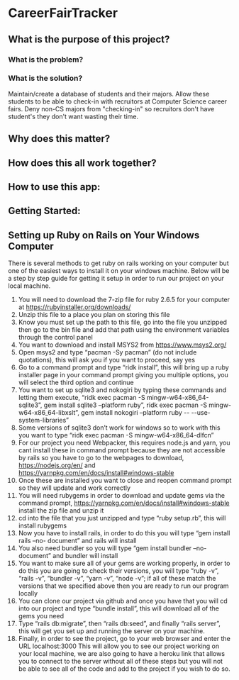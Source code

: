 # CareerFairTracker

## What is the purpose of this project?

### What is the problem?

### What is the solution?
Maintain/create a database of students and their majors. Allow these students to be able to check-in with recruitors at Computer Science career fairs. Deny non-CS majors from "checking-in" so recruitors don't have student's they don't want wasting their time.

## Why does this matter?

## How does this all work together?

## How to use this app:

## Getting Started:

## Setting up Ruby on Rails on Your Windows Computer
There is several methods to get ruby on rails working on your computer but one of the easiest ways to install it on your windows machine. Below will be a step by step guide for getting it setup in order to run our project on your local machine.
  1.	You will need to download the 7-zip file for ruby 2.6.5 for your computer at                       https://rubyinstaller.org/downloads/ 
  2.	Unzip this file to a place you plan on storing this file
  3.	Know you must set up the path to this file, go into the file you unzipped then go to the bin       file and add that path using the environment variables through the control panel
  4.	You want to download and install MSYS2 from https://www.msys2.org/
  5.	Open msys2 and type “pacman -Sy pacman” (do not include quotations), this will ask you if you       want to proceed, say yes
  6.	Go to a command prompt and type “ridk install”, this will bring up a ruby installer page in         your command prompt giving you multiple options, you will select the third option and               continue
  7.	You want to set up sqlite3 and nokogiri by typing these commands and letting them execute,         “ridk exec pacman -S mingw-w64-x86_64-sqlite3”, gem install sqlite3 –platform ruby”, ridk           exec pacman -S mingw-w64-x86_64-libxslt”, gem install nokogiri –platform ruby -- --use-             system-libraries”
  8.	Some versions of sqlite3 don’t work for windows so to work with this you want to type “ridk         exec pacman -S mingw-w64-x86_64-dlfcn”
  9.	For our project you need Webpacker, this requires node.js and yarn, you cant install these in       command prompt because they are not accessible by rails so you have to go to the webpages to       download, https://nodejs.org/en/ and https://yarnpkg.com/en/docs/install#windows-stable
  10.	Once these are installed you want to close and reopen command prompt so they will update and       work correctly
  11.	You will need rubygems in order to download and update gems via the command prompt,                 https://yarnpkg.com/en/docs/install#windows-stable install the zip file and unzip it
  12.	cd into the file that you just unzipped and type “ruby setup.rb”, this will install rubygems
  13.	Now you have to install rails, in order to do this you will type “gem install rails –no-           document” and rails will install
  14.	You also need bundler so you will type “gem install bundler –no-document” and bundler will         install
  15.	You want to make sure all of your gems are working properly, in order to do this you are           going to check their versions, you will type “ruby -v”, “rails -v”, “bundler -v”, “yarn -v”,       “node -v”; if all of these match the versions that we specified above then you are ready to         run our program locally
  16.	You can clone our project via github and once you have that you will cd into our project and       type “bundle install”, this will download all of the gems you need
  17.	Type “rails db:migrate”, then “rails db:seed”, and finally “rails server”, this will get you       set up and running the server on your machine.
  18.	Finally, in order to see the project, go to your web browser and enter the URL localhost:3000
This will allow you to see our project working on your local machine, we are also going to have a heroku link that allows you to connect to the server without all of these steps but you will not be able to see all of the code and add to the project if you wish to do so.

